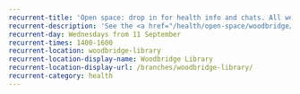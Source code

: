 ```yaml
---
recurrent-title: 'Open space: drop in for health info and chats. All welcome.'
recurrent-description: 'See the <a href="/health/open-space/woodbridge/">latest Woodbridge Open Space timetable</a>.'
recurrent-day: Wednesdays from 11 September
recurrent-times: 1400-1600
recurrent-location: woodbridge-library
recurrent-location-display-name: Woodbridge Library
recurrent-location-display-url: /branches/woodbridge-library/
recurrent-category: health
---
```

